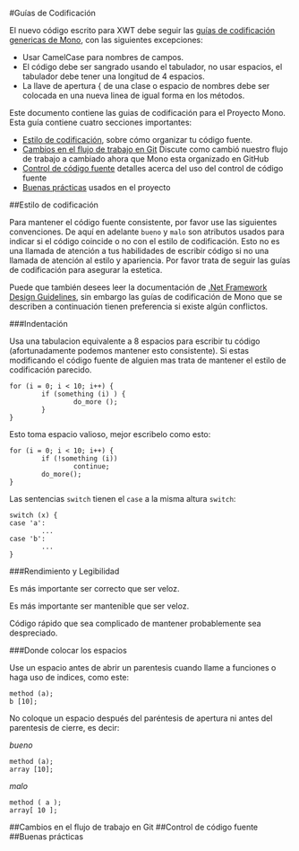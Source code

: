 #Guías de Codificación

El nuevo código escrito para XWT debe seguir las
[guías de codificación genericas de Mono](http://www.mono-project.com/Coding_Guidelines),
con las siguientes excepciones:

* Usar CamelCase para nombres de campos.
* El código debe ser sangrado usando el tabulador, no usar espacios, el tabulador debe tener una longitud de 4 espacios.
* La llave de apertura { de una clase o espacio de nombres debe ser colocada en una nueva linea de igual forma en los
métodos.

Este documento contiene las guias de codificación para el Proyecto Mono. Esta guía contiene cuatro secciones importantes:

* [Estilo de codificación](#estilo), sobre cómo organizar tu código fuente.
* [Cambios en el flujo de trabajo en Git](#git) Discute como cambió nuestro flujo de trabajo a cambiado ahora que Mono
esta organizado en GitHub
* [Control de código fuente](#codigo_fuente) detalles acerca del uso del control de código fuente
* [Buenas prácticas](#buenas_practicas) usados en el proyecto

<a name="estilo"/>
##Estilo de codificación

Para mantener el código fuente consistente, por favor use las siguientes convenciones. De aquí en adelante `bueno` y
`malo` son atributos usados para indicar si el código coincide o no con el estilo de codificación. Esto no es una
llamada de atención a tus habilidades de escribir código si no una llamada de atención al estilo y apariencia. Por favor
trata de seguir las guías de codificación para asegurar la estetica.

Puede que también desees leer la documentación de
[.Net Framework Design Guidelines](http://msdn.microsoft.com/en-us/library/ms229042.aspx), sin embargo las guías de
codificación de Mono que se describen a continuación tienen preferencia si existe algún conflictos.

###Indentación

Usa una tabulacion equivalente a 8 espacios para escribir tu código (afortunadamente podemos mantener esto consistente).
Si estas modificando el código fuente de alguien mas trata de mantener el estilo de codificación parecido.

    for (i = 0; i < 10; i++) {
            if (something (i) ) {
                    do_more ();
            }
    }

Esto toma espacio valioso, mejor escribelo como esto:

    for (i = 0; i < 10; i++) {
            if (!something (i))
                    continue;
            do_more();
    }

Las sentencias `switch` tienen el `case` a la misma altura `switch`:

    switch (x) {
    case 'a':
            ...
    case 'b':
            ...
    }

###Rendimiento y Legibilidad

Es más importante ser correcto que ser veloz.

Es más importante ser mantenible que ser veloz.

Código rápido que sea complicado de mantener probablemente sea despreciado.

###Donde colocar los espacios

Use un espacio antes de abrir un parentesis cuando llame a funciones o haga uso de indices, como este:

    method (a);
    b [10];

No coloque un espacio después del paréntesis de apertura ni antes del parentesis de cierre, es decir:

_bueno_

    method (a);
    array [10];

_malo_

    method ( a );
    array[ 10 ];

<a name="git"/>
##Cambios en el flujo de trabajo en Git

<a name="codigo_fuente"/>
##Control de código fuente

<a name="buenas_practicas"/>
##Buenas prácticas




